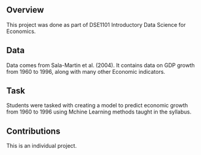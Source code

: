 ## Overview

This project was done as part of DSE1101 Introductory Data Science for Economics.

## Data

Data comes from Sala-Martin et al. (2004). It contains data on GDP growth from 1960 to 1996, along with many other Economic indicators.

## Task

Students were tasked with creating a model to predict economic growth from 1960 to 1996 using Mchine Learning methods taught in the syllabus.

## Contributions

This is an individual project.
